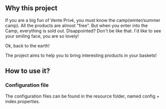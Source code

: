 <h2>Why this project</h2>

<p> If you are a big fun of Vente Privé, you must know the camp(winter/summer camp). All the products are almost "free". 
But when you enter into the Camp, everything is sold out. Disappointed? Don't be like that. I'd like to see your smiling face, 
you are so lovely! </p>

<p> Ok, back to the earth! </p>

<p> The project aims to help you to bring interesting products in your baskets!</p>

<h2>How to use it?</h2>
<h3>Configuration file</h3>
<p>The configuration files can be found in the resource folder, named config + index.properties.</p>
